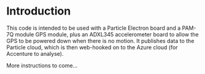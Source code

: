 # Introduction

This code is intended to be used with a Particle Electron board and a PAM-7Q module GPS module, plus an ADXL345 accelerometer board to allow the GPS to be powered down when there is no motion.  It publishes data to the Particle cloud, which is then web-hooked on to the Azure cloud (for Accenture to analyse).

More instructions to come...